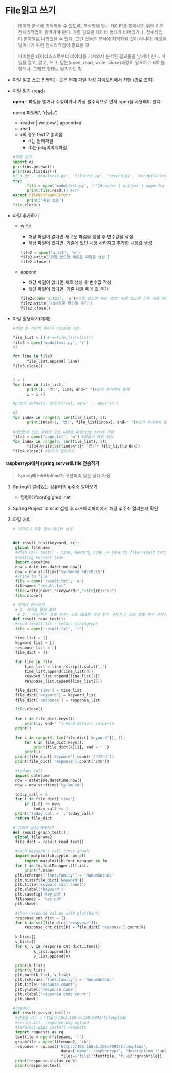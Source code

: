 # File읽고 쓰기 

> 데이터 분석에 최적화될 수 있도록, 분석화에 맞는 데이터를 찾아내기 위해 이전 전처리작업이 들어가야 한다. 가령 필요한 데이터 형태가 비어있거나, 정수타입이 문자열로 나와있을 수 있다. 그런 것들은 분석에 최적화된 것이 아니다. 이것을 덜어내기 위한 전처리작업이 필요한 것. 
>
> 파이썬은 데이터소스로부터 데이터를 가져와서 분석된 결과물을 남겨야 한다. 파일을 열고, 읽고, 쓰고, 닫는(open, read, write, close)과정이 필요하고 테이블형태나, 그래프 형태로 남기기도 함.



* 파일 읽고 쓰고 진행되는 곳은 현재 파일 작성 디렉토리에서 진행 (경로 조회)

* 파일 읽기 (read)

  **open** - 파일을 읽거나 수정하거나 가장 필수적으로 먼저 open을 사용해야 한다 

  open('파일명', 'r|w|a')

  * read=r | write=w | append=a 
  * read
  * r의 경우 text로 읽어옴 
    * rt는 원래파일
    * rb는 png이미지파일 
  
  ````python
  #파일 읽기
  import os
  print(os.getcwd())
  print(os.listdir())
  #['a.py', 'modultest.py', 'filetest.py', 'second.py', 'exceptiontest.py']
  try:
        file = open('modultest.py', 'r')#read=r | write=r | append=a 
        print(file.read()) #str
  except FileNotFoundError:
        print('파일 없음')
  file.close()
  
  ````



* 파일 추가하기 

  * wirte

    * 해당 파일이 없다면 새로운 파일을 생성 후 변수값을 작성 
    * 해당 파일이 있다면, 기존에 있던 내용 사라지고 추가한 내용값 생성 

    ````python
    file2 = open('a.txt', 'w')
    file2.write('파일 없으면 새로운 파일을 생성')
    file2.close()
    ````

  * append

    * 해당 파일이 없다면 새로 생성 후 변수값 작성
    * 해당 파일이 있다면, 기존 내용 뒤에 값 추가 

    ````python
    file2=open('a.txt', 'a')#파일 없으면 새로 생성/ 파일 있으면 기존 내용 뒤에 추가 쓰기 저장
    file2.write('\n새로운 라인을 추가')
    file2.close()
    ````



* 파일 활용하기(예제)

  ````python
  #파일 한 라인씩 읽어서 리스트에 저장
  
  file_list = [] # ==file_list=list()
  file3 = open('modultest.py', 'r')
  #1
  
  for line in file3:
        file_list.append( line)
  file3.close()
  
  
  i = 1
  for line in file_list:
        print(i, '번:', line, end=" ")#숫자 추가해서 출력
        i = i +1
  
  #print default: print(*val, seq=' ', end='\n')
  
  #2
  for index in range(0, len(file_list), 1):
        print(index+1, '번:', file_list[index], end=" ")#숫자 추가해서 출력
        
  #라인번호 있는 상태의 모든 내용을 파일copy.txt에 저장
  file4 = open("copy.txt", "w") #없을시 새로 생성
  for index in range(0, len(file_list), 1):
        file4.write(str(index+1)+ '번:'+ file_list[index])
  file4.close() #반드시 닫아주기
  ````






#### raspberrypi에서 spring server로 file 전송하기

> Spring에 FileUpload가 구현되어 있는 상태 가정



1. Spring이 깔려있는 컴퓨터의 ip주소 알아오기
   * 명령어 ifconfig|grep inet



2. Spring Project tomcat 실행 후 라즈베리파이에서 해당 ip주소 열리는지 확인 



3. 파일 처리 

   ````python
   # 기가지니 호출 정보 데이터 생성
   
   
   def result_test(keyword, rc):
   	global filename
   	#when call test() - time, keword, code -> save to file(result.txt)
   	#setting current time
   	import datetime
   	now = datetime.datetime.now()
   	now = now.strftime("%y-%m-%d %H:%M:%S")
   	#write to file
   	file = open('result.txt', 'a')
   	filename= "result.txt"
   	file.write(now+","+keyword+","+str(rc)+"\n")
   	file.close()
   
   # 데이터 읽어오기
   	# 1. 테이블 형태 출력
     # 2. '기가지니' 호출 횟수/ 코드 200번 생성 횟수 구하기 / 오늘 호출 횟수 구하기 
   def result_read_test():
   	#read result.txt - return stringtype
   	file = open('result.txt', 'r')
   
   	time_list = []	
   	keyword_list = []
   	response_list = []
   	file_dict = {}
   	
   	for line in file: 
   		line_list = line.rstrip().split(',')
   		time_list.append(line_list[0])
   		keyword_list.append(line_list[1])
   		response_list.append(line_list[2])
   
   	file_dict['time'] = time_list
   	file_dict['keyword'] = keyword_list
   	file_dict['response'] = response_list
   
   	file.close()
      
   	for i in file_dict.keys():
   		print(i, end=" ") #end default value=\n
   	print()
   
   	for i in range(0, len(file_dict['keyword']), 1):
   		for k in file_dict.keys():
   			print(file_dict[k][i], end = ' ')
   		print()
   	print(file_dict['keyword'].count('기가지니'))
   	print(file_dict['response'].count('200'))
   
   	#todays call
   	import datetime
   	now = datetime.datetime.now()
   	now = now.strftime("%y-%m-%d")
   
   	today_call = 0 
   	for t in file_dict['time']: 
   		if t[:8] == now:
   			today_call += 1
   	print('today call = ', today_call)
   	return file_dict
   ````

   ````python
   # 그래프 생성/저장하기 
   def result_graph_test():
   	global filename2
   	file_dict = result_read_test()
   
   	#each keyword's call times graph
   	import matplotlib.pyplot as plt
    	import matplotlib.font_manager as fm
   	for f in fm.fontManager.ttflist:
   		print(f.name)
   	plt.rcParams['font.family'] = 'NanumGothic'
   	plt.hist(file_dict['keyword'])
   	plt.title('keyword call count')
   	plt.xlabel('keyword')
   	plt.savefig('key.pdf')
   	filename2 = 'key.pdf'
   	plt.show()
   
   	#show response values with plot(barh)
   	response_cnt_dict = {}
   	for k in set(file_dict['response']):
   		response_cnt_dict[k] = file_dict['response'].count(k)
   	
   	k_list=[]
   	v_list=[]
   	for k, v in response_cnt_dict.items():
   			k_list.append(k)
   			v_list.append(v)
   
   	print(k_list)
   	print(v_list)
   	plt.barh(k_list, v_list)
   	plt.rcParams['font.family'] = 'NanumGothic'
   	plt.title('response count')
   	plt.ylabel('response code')
   	plt.xlabel('response code count')
   	plt.show()
   ````

   ````python
   #전송하기 
   def result_server_test():
   	#전송할 url : http://192.168.0.150:9091/fileupload
   	#result.txt, response.png upload
   	#terminal pip3 install requests
   	import requests as rq
   	textfile = open(filename, 'r')
   	graphfile = open(filename2, 'rb')
   	response = rq.post('http://192.168.0.150:9091/fileupload', 
   						data={'name':'raspberrypi', 'description':'upload test'}, 
   						files={'file1':textfile, 'file2':graphfile})
   	print(response.status_code)
   	print(response.text)
   ````

   

